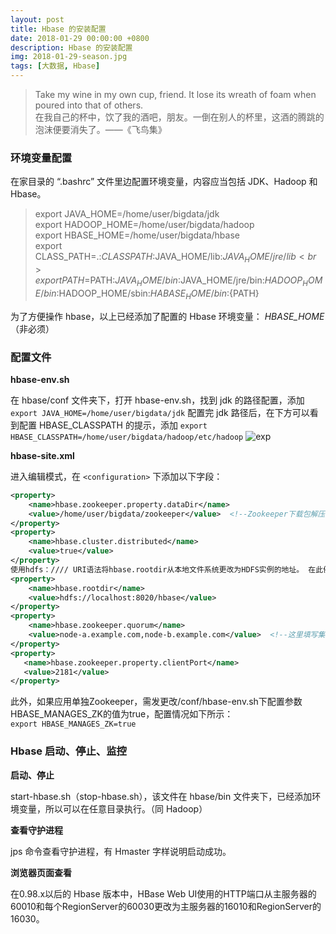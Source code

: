 ```yaml
---
layout: post
title: Hbase 的安装配置
date: 2018-01-29 00:00:00 +0800
description: Hbase 的安装配置
img: 2018-01-29-season.jpg
tags: [大数据, Hbase] 
---
```


> Take my wine in my own cup, friend. It lose its wreath of foam when poured into that of others. <br>
> 在我自己的杯中，饮了我的酒吧，朋友。一倒在别人的杯里，这酒的腾跳的泡沫便要消失了。——《飞鸟集》

### 环境变量配置

在家目录的 “.bashrc” 文件里边配置环境变量，内容应当包括 JDK、Hadoop 和 Hbase。

> export JAVA_HOME=/home/user/bigdata/jdk <br>
> export HADOOP_HOME=/home/user/bigdata/hadoop <br>
> export HBASE_HOME=/home/user/bigdata/hbase <br>
> export CLASS_PATH=.:$CLASSPATH:$JAVA_HOME/lib:$JAVA_HOME/jre/lib <br>
> export PATH=$PATH:$JAVA_HOME/bin:$JAVA_HOME/jre/bin:$HADOOP_HOME/bin:$HADOOP_HOME/sbin:$HABASE_HOME/bin:${PATH}

为了方便操作 hbase，以上已经添加了配置的 Hbase 环境变量： *HBASE_HOME* （非必须）

### 配置文件

**hbase-env.sh**

在 hbase/conf 文件夹下，打开 hbase-env.sh，找到 jdk 的路径配置，添加 ```export JAVA_HOME=/home/user/bigdata/jdk```
配置完 jdk 路径后，在下方可以看到配置 HBASE_CLASSPATH 的提示，添加 ```export HBASE_CLASSPATH=/home/user/bigdata/hadoop/etc/hadoop```
![exp]({{site.url}}/assets/img/insert/2018-01-29-hbase-env.png)

**hbase-site.xml**

进入编辑模式，在 ```<configuration>``` 下添加以下字段：

``` xml
<property>
    <name>hbase.zookeeper.property.dataDir</name>
    <value>/home/user/bigdata/zookeeper</value>  <!--Zookeeper下载包解压的位置-->
</property>
<property>
    <name>hbase.cluster.distributed</name>
    <value>true</value>
</property>
使用hdfs：//// URI语法将hbase.rootdir从本地文件系统更改为HDFS实例的地址。 在此例中，HDFS在端口8020的本地主机上运行。
<property>
    <name>hbase.rootdir</name>
    <value>hdfs://localhost:8020/hbase</value>
</property>
<property>
    <name>hbase.zookeeper.quorum</name>
    <value>node-a.example.com,node-b.example.com</value>  <!--这里填写集群中的主机名-->
</property>
<property>
   <name>hbase.zookeeper.property.clientPort</name>
   <value>2181</value>
</property>
```

此外，如果应用单独Zookeeper，需发更改/conf/hbase-env.sh下配置参数HBASE_MANAGES_ZK的值为true，配置情况如下所示：<br>
```export HBASE_MANAGES_ZK=true```

### Hbase 启动、停止、监控

**启动、停止**

start-hbase.sh（stop-hbase.sh），该文件在 hbase/bin 文件夹下，已经添加环境变量，所以可以在任意目录执行。（同 Hadoop）

**查看守护进程**

jps 命令查看守护进程，有 Hmaster 字样说明启动成功。

**浏览器页面查看**

在0.98.x以后的 Hbase 版本中，HBase Web UI使用的HTTP端口从主服务器的60010和每个RegionServer的60030更改为主服务器的16010和RegionServer的16030。